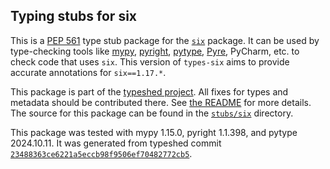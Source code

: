## Typing stubs for six

This is a [PEP 561](https://peps.python.org/pep-0561/)
type stub package for the [`six`](https://github.com/benjaminp/six) package.
It can be used by type-checking tools like
[mypy](https://github.com/python/mypy/),
[pyright](https://github.com/microsoft/pyright),
[pytype](https://github.com/google/pytype/),
[Pyre](https://pyre-check.org/),
PyCharm, etc. to check code that uses `six`. This version of
`types-six` aims to provide accurate annotations for
`six==1.17.*`.

This package is part of the [typeshed project](https://github.com/python/typeshed).
All fixes for types and metadata should be contributed there.
See [the README](https://github.com/python/typeshed/blob/main/README.md)
for more details. The source for this package can be found in the
[`stubs/six`](https://github.com/python/typeshed/tree/main/stubs/six)
directory.

This package was tested with
mypy 1.15.0,
pyright 1.1.398,
and pytype 2024.10.11.
It was generated from typeshed commit
[`23488363ce6221a5eccb98f9506ef70482772cb5`](https://github.com/python/typeshed/commit/23488363ce6221a5eccb98f9506ef70482772cb5).